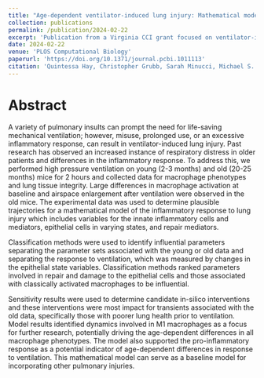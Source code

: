 ```yaml
---
title: "Age-dependent ventilator-induced lung injury: Mathematical modeling, experimental data, and statistical analysis"
collection: publications
permalink: /publication/2024-02-22
excerpt: 'Publication from a Virginia CCI grant focused on ventilator-induced lung injury.'
date: 2024-02-22
venue: 'PLOS Computational Biology'
paperurl: 'https://doi.org/10.1371/journal.pcbi.1011113'
citation: 'Quintessa Hay, Christopher Grubb, Sarah Minucci, Michael S. Valentine, Jennifer Van Mullekom, Rebecca L. Heise, Angela M. Reynolds. (2024). &quot;Age-dependent ventilator-induced lung injury: Mathematical modeling, experimental data, and statistical analysis.&quot; <i>PLOS Computational Biology</i>.'
---
```


Abstract
======
A variety of pulmonary insults can prompt the need for life-saving mechanical ventilation; however, misuse, prolonged use, or an excessive inflammatory response, can result in ventilator-induced lung injury. Past research has observed an increased instance of respiratory distress in older patients and differences in the inflammatory response. To address this, we performed high pressure ventilation on young (2-3 months) and old (20-25 months) mice for 2 hours and collected data for macrophage phenotypes and lung tissue integrity. Large differences in macrophage activation at baseline and airspace enlargement after ventilation were observed in the old mice. The experimental data was used to determine plausible trajectories for a mathematical model of the inflammatory response to lung injury which includes variables for the innate inflammatory cells and mediators, epithelial cells in varying states, and repair mediators.

Classification methods were used to identify influential parameters separating the parameter sets associated with the young or old data and separating the response to ventilation, which was measured by changes in the epithelial state variables. Classification methods ranked parameters involved in repair and damage to the epithelial cells and those associated with classically activated macrophages to be influential.

Sensitivity results were used to determine candidate in-silico interventions and these interventions were most impact for transients associated with the old data, specifically those with poorer lung health prior to ventilation. Model results identified dynamics involved in M1 macrophages as a focus for further research, potentially driving the age-dependent differences in all macrophage phenotypes. The model also supported the pro-inflammatory response as a potential indicator of age-dependent differences in response to ventilation. This mathematical model can serve as a baseline model for incorporating other pulmonary injuries.



